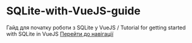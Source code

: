 # SQLite-with-VueJS-guide
Гайд для початку роботи з SQLite у VueJS / Tutorial for getting started with SQLite in VueJS
[Перейти до навігації](https://github.com/GVVGhost/SQLite-with-VueJS-guide/wiki)
